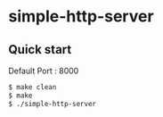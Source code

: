 # simple-http-server

## Quick start

Default Port : 8000

```bash
$ make clean
$ make
$ ./simple-http-server
```
